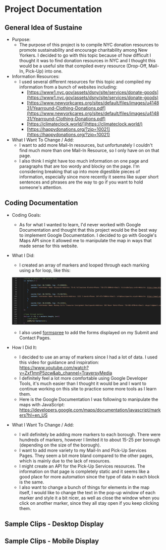 # Project Documentation
## General Idea of Sustaine
- Purpose:
  - The purpose of this project is to compile NYC donation resources to promote sustainability and encourage charitability among New Yorkers. 
I decided to go with this topic because of how difficult I thought it was to find donation resources in NYC and I thought this would be a
useful site that compiled every resource (Drop-Off, Mail-In, Pick-Up) into one.
- Information Resources: 
  - I used several different resources for this topic and compiled my information from a bunch of websites including:
      - [https://www1.nyc.gov/assets/dsny/site/services/donate-goods](https://www1.nyc.gov/assets/dsny/site/services/donate-goods)
      - [https://www.newyorkcares.org/sites/default/files/images/u414831/Yearround-Clothing-Donations.pdf](https://www.newyorkcares.org/sites/default/files/images/u414831/Yearround-Clothing-Donations.pdf)
      - [https://climateclock.world/](https://climateclock.world/)
      - [https://happydonations.org/?zip=10021](https://happydonations.org/?zip=10021)
- What I Want To Change / Add:
  - I want to add more Mail-In resources, but unfortunately I couldn't find much more than one Mail-In Resource, so I only have on on that page.
  - I also think I might have too much information on one page and paragraphs that are too wordy and blocky on the page. I'm considering breaking
  that up into more digestible pieces of information, especially since more recently it seems like super short sentences and phrases are the way
  to go if you want to hold someone's attention.
      
## Coding Documentation
- Coding Goals:
  - As for what I wanted to learn, I'd never worked with Google Documentation and thought that this project would be the best way to implement
  Google Documentation. I decided to go with Google's Maps API since it allowed me to manipulate the map in ways that made sense for this website.
  
- What I Did:
  - I created an array of markers and looped through each marking using a for loop, like this:
  
  ![This is an image](https://github.com/gredta/web-programming/blob/main/sustaine/images/code.png)
  - I also used [formspree](https://formspree.io/) to add the forms displayed on my Submit and Contact Pages.
- How I Did It:
  - I decided to use an array of markers since I had a lot of data. I used this video for guidance and inspiration: https://www.youtube.com/watch?v=Zxf1mnP5zcw&ab_channel=TraversyMedia
  - I definitely feel a lot more comfortable using Google Developer Tools, it's much easier than I thought it would be and I want to continue working
  on this site to practice some more tools as I learn them.
  - Here is the Google Documentation I was following to manipulate the maps with JavaScript: https://developers.google.com/maps/documentation/javascript/markers?hl=en_US
- What I Want To Change / Add:
  - I will definitely be adding more markers to each borough. There were hundreds of markers, however I limited it to about 15-25 per borough (depending
  on the size of the borough).
  - I want to add more variety to my Mail-In and Pick-Up Services Pages. They seem a bit more bland compared to the other pages, which is mainly
  due to the lack of resources.
  - I might create an API for the Pick-Up Services resources. The information on that page is completely static and it seems like a good place
  for more automation since the type of data in each block is the same.
  - I also want to change a bunch of things for elements in the map itself, I would like to change the text in the pop-up window of each marker
    and style it a bit nicer, as well as close the window when you click on another marker, since they all stay open if you keep clicking them.
  
## Sample Clips - Desktop Display

## Sample Clips - Mobile Display
